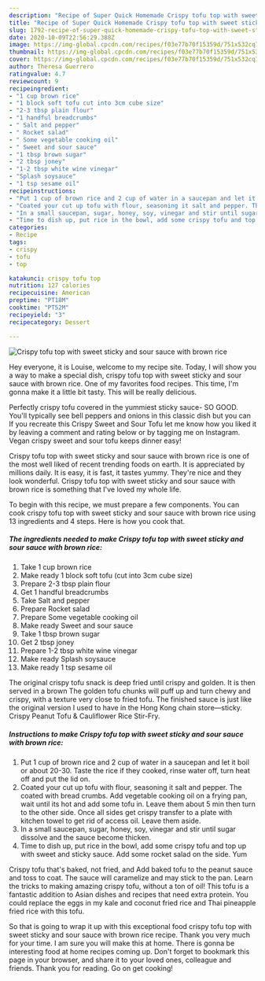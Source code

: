 ```yaml
---
description: "Recipe of Super Quick Homemade Crispy tofu top with sweet sticky and sour sauce with brown rice"
title: "Recipe of Super Quick Homemade Crispy tofu top with sweet sticky and sour sauce with brown rice"
slug: 1792-recipe-of-super-quick-homemade-crispy-tofu-top-with-sweet-sticky-and-sour-sauce-with-brown-rice
date: 2020-10-09T22:56:29.388Z
image: https://img-global.cpcdn.com/recipes/f03e77b70f15359d/751x532cq70/crispy-tofu-top-with-sweet-sticky-and-sour-sauce-with-brown-rice-recipe-main-photo.jpg
thumbnail: https://img-global.cpcdn.com/recipes/f03e77b70f15359d/751x532cq70/crispy-tofu-top-with-sweet-sticky-and-sour-sauce-with-brown-rice-recipe-main-photo.jpg
cover: https://img-global.cpcdn.com/recipes/f03e77b70f15359d/751x532cq70/crispy-tofu-top-with-sweet-sticky-and-sour-sauce-with-brown-rice-recipe-main-photo.jpg
author: Theresa Guerrero
ratingvalue: 4.7
reviewcount: 9
recipeingredient:
- "1 cup brown rice"
- "1 block soft tofu cut into 3cm cube size"
- "2-3 tbsp plain flour"
- "1 handful breadcrumbs"
- " Salt and pepper"
- " Rocket salad"
- " Some vegetable cooking oil"
- " Sweet and sour sauce"
- "1 tbsp brown sugar"
- "2 tbsp joney"
- "1-2 tbsp white wine vinegar"
- "Splash soysauce"
- "1 tsp sesame oil"
recipeinstructions:
- "Put 1 cup of brown rice and 2 cup of water in a saucepan and let it boil or about 20-30. Taste the rice if they cooked, rinse water off, turn heat off and put the lid on."
- "Coated your cut up tofu with flour, seasoning it salt and pepper. The coated with bread crumbs. Add vegetable cooking oil on a frying pan, wait until its hot and add some tofu in. Leave them about 5 min then turn to the other side. Once all sides get crispy transfer to a plate with kitchen towel to get rid of access oil. Leave them aside."
- "In a small saucepan, sugar, honey, soy, vinegar and stir until sugar dissolve and the sauce become thicken."
- "Time to dish up, put rice in the bowl, add some crispy tofu and top up with sweet and sticky sauce. Add some rocket salad on the side. Yum"
categories:
- Recipe
tags:
- crispy
- tofu
- top

katakunci: crispy tofu top 
nutrition: 127 calories
recipecuisine: American
preptime: "PT18M"
cooktime: "PT52M"
recipeyield: "3"
recipecategory: Dessert

---
```



![Crispy tofu top with sweet sticky and sour sauce with brown rice](https://img-global.cpcdn.com/recipes/f03e77b70f15359d/751x532cq70/crispy-tofu-top-with-sweet-sticky-and-sour-sauce-with-brown-rice-recipe-main-photo.jpg)

Hey everyone, it is Louise, welcome to my recipe site. Today, I will show you a way to make a special dish, crispy tofu top with sweet sticky and sour sauce with brown rice. One of my favorites food recipes. This time, I'm gonna make it a little bit tasty. This will be really delicious.

Perfectly crispy tofu covered in the yummiest sticky sauce- SO GOOD. You&#39;ll typically see bell peppers and onions in this classic dish but you can If you recreate this Crispy Sweet and Sour Tofu let me know how you liked it by leaving a comment and rating below or by tagging me on Instagram. Vegan crispy sweet and sour tofu keeps dinner easy!

Crispy tofu top with sweet sticky and sour sauce with brown rice is one of the most well liked of recent trending foods on earth. It is appreciated by millions daily. It is easy, it is fast, it tastes yummy. They're nice and they look wonderful. Crispy tofu top with sweet sticky and sour sauce with brown rice is something that I've loved my whole life.


To begin with this recipe, we must prepare a few components. You can cook crispy tofu top with sweet sticky and sour sauce with brown rice using 13 ingredients and 4 steps. Here is how you cook that.

<!--inarticleads1-->

##### The ingredients needed to make Crispy tofu top with sweet sticky and sour sauce with brown rice:

1. Take 1 cup brown rice
1. Make ready 1 block soft tofu (cut into 3cm cube size)
1. Prepare 2-3 tbsp plain flour
1. Get 1 handful breadcrumbs
1. Take  Salt and pepper
1. Prepare  Rocket salad
1. Prepare  Some vegetable cooking oil
1. Make ready  Sweet and sour sauce
1. Take 1 tbsp brown sugar
1. Get 2 tbsp joney
1. Prepare 1-2 tbsp white wine vinegar
1. Make ready Splash soysauce
1. Make ready 1 tsp sesame oil


The original crispy tofu snack is deep fried until crispy and golden. It is then served in a brown The golden tofu chunks will puff up and turn chewy and crispy, with a texture very close to fried tofu. The finished sauce is just like the original version I used to have in the Hong Kong chain store—sticky. Crispy Peanut Tofu &amp; Cauliflower Rice Stir-Fry. 

<!--inarticleads2-->

##### Instructions to make Crispy tofu top with sweet sticky and sour sauce with brown rice:

1. Put 1 cup of brown rice and 2 cup of water in a saucepan and let it boil or about 20-30. Taste the rice if they cooked, rinse water off, turn heat off and put the lid on.
1. Coated your cut up tofu with flour, seasoning it salt and pepper. The coated with bread crumbs. Add vegetable cooking oil on a frying pan, wait until its hot and add some tofu in. Leave them about 5 min then turn to the other side. Once all sides get crispy transfer to a plate with kitchen towel to get rid of access oil. Leave them aside.
1. In a small saucepan, sugar, honey, soy, vinegar and stir until sugar dissolve and the sauce become thicken.
1. Time to dish up, put rice in the bowl, add some crispy tofu and top up with sweet and sticky sauce. Add some rocket salad on the side. Yum


Crispy tofu that&#39;s baked, not fried, and Add baked tofu to the peanut sauce and toss to coat. The sauce will caramelize and may stick to the pan. Learn the tricks to making amazing crispy tofu, without a ton of oil! This tofu is a fantastic addition to Asian dishes and recipes that need extra protein. You could replace the eggs in my kale and coconut fried rice and Thai pineapple fried rice with this tofu. 

So that is going to wrap it up with this exceptional food crispy tofu top with sweet sticky and sour sauce with brown rice recipe. Thank you very much for your time. I am sure you will make this at home. There is gonna be interesting food at home recipes coming up. Don't forget to bookmark this page in your browser, and share it to your loved ones, colleague and friends. Thank you for reading. Go on get cooking!

